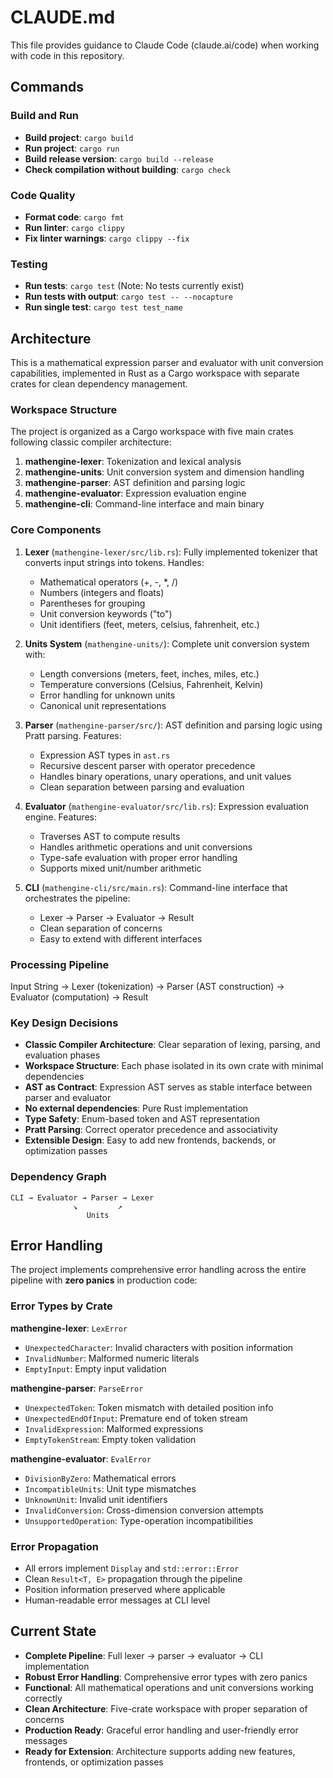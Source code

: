 # CLAUDE.md

This file provides guidance to Claude Code (claude.ai/code) when working with code in this repository.

## Commands

### Build and Run
- **Build project**: `cargo build`
- **Run project**: `cargo run`
- **Build release version**: `cargo build --release`
- **Check compilation without building**: `cargo check`

### Code Quality
- **Format code**: `cargo fmt`
- **Run linter**: `cargo clippy`
- **Fix linter warnings**: `cargo clippy --fix`

### Testing
- **Run tests**: `cargo test` (Note: No tests currently exist)
- **Run tests with output**: `cargo test -- --nocapture`
- **Run single test**: `cargo test test_name`

## Architecture

This is a mathematical expression parser and evaluator with unit conversion capabilities, implemented in Rust as a Cargo workspace with separate crates for clean dependency management.

### Workspace Structure

The project is organized as a Cargo workspace with five main crates following classic compiler architecture:

1. **mathengine-lexer**: Tokenization and lexical analysis
2. **mathengine-units**: Unit conversion system and dimension handling
3. **mathengine-parser**: AST definition and parsing logic
4. **mathengine-evaluator**: Expression evaluation engine
5. **mathengine-cli**: Command-line interface and main binary

### Core Components

1. **Lexer** (`mathengine-lexer/src/lib.rs`): Fully implemented tokenizer that converts input strings into tokens. Handles:
   - Mathematical operators (+, -, *, /)
   - Numbers (integers and floats)
   - Parentheses for grouping
   - Unit conversion keywords ("to")
   - Unit identifiers (feet, meters, celsius, fahrenheit, etc.)

2. **Units System** (`mathengine-units/`): Complete unit conversion system with:
   - Length conversions (meters, feet, inches, miles, etc.)
   - Temperature conversions (Celsius, Fahrenheit, Kelvin)
   - Error handling for unknown units
   - Canonical unit representations

3. **Parser** (`mathengine-parser/src/`): AST definition and parsing logic using Pratt parsing. Features:
   - Expression AST types in `ast.rs`
   - Recursive descent parser with operator precedence
   - Handles binary operations, unary operations, and unit values
   - Clean separation between parsing and evaluation

4. **Evaluator** (`mathengine-evaluator/src/lib.rs`): Expression evaluation engine. Features:
   - Traverses AST to compute results
   - Handles arithmetic operations and unit conversions
   - Type-safe evaluation with proper error handling
   - Supports mixed unit/number arithmetic

5. **CLI** (`mathengine-cli/src/main.rs`): Command-line interface that orchestrates the pipeline:
   - Lexer → Parser → Evaluator → Result
   - Clean separation of concerns
   - Easy to extend with different interfaces

### Processing Pipeline
Input String → Lexer (tokenization) → Parser (AST construction) → Evaluator (computation) → Result

### Key Design Decisions
- **Classic Compiler Architecture**: Clear separation of lexing, parsing, and evaluation phases
- **Workspace Structure**: Each phase isolated in its own crate with minimal dependencies
- **AST as Contract**: Expression AST serves as stable interface between parser and evaluator
- **No external dependencies**: Pure Rust implementation
- **Type Safety**: Enum-based token and AST representation
- **Pratt Parsing**: Correct operator precedence and associativity
- **Extensible Design**: Easy to add new frontends, backends, or optimization passes

### Dependency Graph
```
CLI → Evaluator → Parser → Lexer
              ↘         ↗
                 Units
```

## Error Handling

The project implements comprehensive error handling across the entire pipeline with **zero panics** in production code:

### Error Types by Crate

**mathengine-lexer**: `LexError`
- `UnexpectedCharacter`: Invalid characters with position information
- `InvalidNumber`: Malformed numeric literals
- `EmptyInput`: Empty input validation

**mathengine-parser**: `ParseError`
- `UnexpectedToken`: Token mismatch with detailed position info
- `UnexpectedEndOfInput`: Premature end of token stream
- `InvalidExpression`: Malformed expressions
- `EmptyTokenStream`: Empty token validation

**mathengine-evaluator**: `EvalError`
- `DivisionByZero`: Mathematical errors
- `IncompatibleUnits`: Unit type mismatches
- `UnknownUnit`: Invalid unit identifiers
- `InvalidConversion`: Cross-dimension conversion attempts
- `UnsupportedOperation`: Type-operation incompatibilities

### Error Propagation

- All errors implement `Display` and `std::error::Error`
- Clean `Result<T, E>` propagation through the pipeline
- Position information preserved where applicable
- Human-readable error messages at CLI level

## Current State

- **Complete Pipeline**: Full lexer → parser → evaluator → CLI implementation
- **Robust Error Handling**: Comprehensive error types with zero panics
- **Functional**: All mathematical operations and unit conversions working correctly
- **Clean Architecture**: Five-crate workspace with proper separation of concerns
- **Production Ready**: Graceful error handling and user-friendly error messages
- **Ready for Extension**: Architecture supports adding new features, frontends, or optimization passes